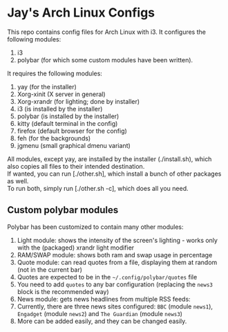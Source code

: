 # Jay's Arch Linux Configs
This repo contains config files for Arch Linux with i3.
It configures the following modules:  
 1. i3  
 1. polybar (for which some custom modules have been written).  

It requires the following modules:  
 1. yay (for the installer)  
 1. Xorg-xinit (X server in general)  
 1. Xorg-xrandr (for lighting; done by installer)  
 1. i3 (is installed by the installer)  
 1. polybar (is installed by the installer)  
 1. kitty (default terminal in the config)  
 1. firefox (default browser for the config)  
 1. feh (for the backgrounds)  
 1. jgmenu (small graphical dmenu variant)  
  
All modules, except yay, are installed by the installer (./install.sh), which also copies all files to their intended destination.  
If wanted, you can run [./other.sh], which install a bunch of other packages as well.  
To run both, simply run [./other.sh -c], which does all you need.  
  
## Custom polybar modules  
Polybar has been customized to contain many other modules:  
 1. Light module: shows the intensity of the screen's lighting - works only with the (packaged) xrandr light modifier  
 1. RAM/SWAP module: shows both ram and swap usage in percentage  
 1. Quote module: can read quotes from a file, displaying them at random (not in the current bar)  
  1. Quotes are expected to be in the ``~/.config/polybar/quotes`` file  
  1. You need to add ``quotes`` to any bar configuration (replacing the ``news3`` block is the recommended way)  
 1. News module: gets news headlines from multiple RSS feeds:  
  1. Currently, there are three news sites configured: ``BBC`` (module ``news1``), ``Engadget`` (module ``news2``) and ``The Guardian`` (module ``news3``)  
  1. More can be added easily, and they can be changed easily.  
